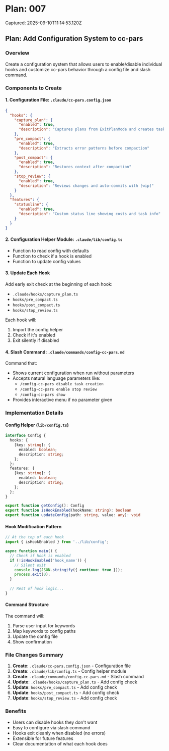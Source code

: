 # Plan: 007

Captured: 2025-09-10T11:14:53.120Z

## Plan: Add Configuration System to cc-pars

### Overview
Create a configuration system that allows users to enable/disable individual hooks and customize cc-pars behavior through a config file and slash command.

### Components to Create

#### 1. Configuration File: `.claude/cc-pars.config.json`
```json
{
  "hooks": {
    "capture_plan": {
      "enabled": true,
      "description": "Captures plans from ExitPlanMode and creates task files"
    },
    "pre_compact": {
      "enabled": true,
      "description": "Extracts error patterns before compaction"
    },
    "post_compact": {
      "enabled": true,
      "description": "Restores context after compaction"
    },
    "stop_review": {
      "enabled": true,
      "description": "Reviews changes and auto-commits with [wip]"
    }
  },
  "features": {
    "statusline": {
      "enabled": true,
      "description": "Custom status line showing costs and task info"
    }
  }
}
```

#### 2. Configuration Helper Module: `.claude/lib/config.ts`
- Function to read config with defaults
- Function to check if a hook is enabled
- Function to update config values

#### 3. Update Each Hook
Add early exit check at the beginning of each hook:
- `.claude/hooks/capture_plan.ts`
- `hooks/pre_compact.ts`
- `hooks/post_compact.ts`
- `hooks/stop_review.ts`

Each hook will:
1. Import the config helper
2. Check if it's enabled
3. Exit silently if disabled

#### 4. Slash Command: `.claude/commands/config-cc-pars.md`
Command that:
- Shows current configuration when run without parameters
- Accepts natural language parameters like:
  - `/config-cc-pars disable task creation`
  - `/config-cc-pars enable stop review`
  - `/config-cc-pars show`
- Provides interactive menu if no parameter given

### Implementation Details

#### Config Helper (`lib/config.ts`)
```typescript
interface Config {
  hooks: {
    [key: string]: {
      enabled: boolean;
      description: string;
    };
  };
  features: {
    [key: string]: {
      enabled: boolean;
      description: string;
    };
  };
}

export function getConfig(): Config
export function isHookEnabled(hookName: string): boolean
export function updateConfig(path: string, value: any): void
```

#### Hook Modification Pattern
```typescript
// At the top of each hook
import { isHookEnabled } from '../lib/config';

async function main() {
  // Check if hook is enabled
  if (!isHookEnabled('hook_name')) {
    // Silent exit
    console.log(JSON.stringify({ continue: true }));
    process.exit(0);
  }
  
  // Rest of hook logic...
}
```

#### Command Structure
The command will:
1. Parse user input for keywords
2. Map keywords to config paths
3. Update the config file
4. Show confirmation

### File Changes Summary
1. **Create**: `.claude/cc-pars.config.json` - Configuration file
2. **Create**: `.claude/lib/config.ts` - Config helper module
3. **Create**: `.claude/commands/config-cc-pars.md` - Slash command
4. **Update**: `.claude/hooks/capture_plan.ts` - Add config check
5. **Update**: `hooks/pre_compact.ts` - Add config check
6. **Update**: `hooks/post_compact.ts` - Add config check
7. **Update**: `hooks/stop_review.ts` - Add config check

### Benefits
- Users can disable hooks they don't want
- Easy to configure via slash command
- Hooks exit cleanly when disabled (no errors)
- Extensible for future features
- Clear documentation of what each hook does